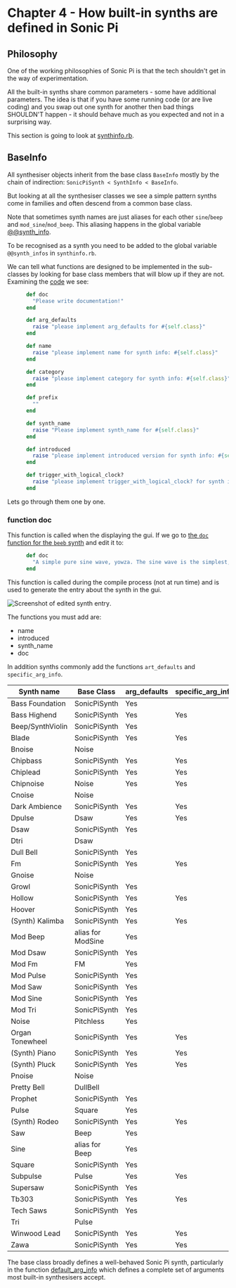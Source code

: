 # Chapter 4 - How built-in synths are defined in Sonic Pi

## Philosophy

One of the working philosophies of Sonic Pi is that the tech shouldn't get in the way of experimentation.

All the built-in synths share common parameters - some have additional parameters. The idea is that if you have some running code (or are live coding) and you swap out one synth for another then bad things SHOULDN'T happen - it should behave much as you expected and not in a surprising way.

This section is going to look at [synthinfo.rb](https://github.com/sonic-pi-net/sonic-pi/blob/710107fe22c5977b9fa5e83b71e30f847610e240/app/server/ruby/lib/sonicpi/synths/synthinfo.rb).

## BaseInfo

All synthesiser objects inherit from the base class `BaseInfo` mostly by the chain of indirection: `SonicPiSynth < SynthInfo < BaseInfo`.

But looking at all the synthesiser classes we see a simple pattern synths come in families and often descend from a common base class.

Note that sometimes synth names are just aliases for each other `sine`/`beep` and `mod_sine`/`mod_beep`. This aliasing happens in the global variable [@@synth_info](https://github.com/sonic-pi-net/sonic-pi/blob/710107fe22c5977b9fa5e83b71e30f847610e240/app/server/ruby/lib/sonicpi/synths/synthinfo.rb#L8118).

To be recognised as a synth you need to be added to the global variable `@@synth_infos` in `synthinfo.rb`.

We can tell what functions are designed to be implemented in the sub-classes by looking for base class members that will blow up if they are not. Examining the [code](https://github.com/sonic-pi-net/sonic-pi/blob/710107fe22c5977b9fa5e83b71e30f847610e240/app/server/ruby/lib/sonicpi/synths/synthinfo.rb#L81) we see:

```ruby
      def doc
        "Please write documentation!"
      end

      def arg_defaults
        raise "please implement arg_defaults for #{self.class}"
      end

      def name
        raise "please implement name for synth info: #{self.class}"
      end

      def category
        raise "please implement category for synth info: #{self.class}"
      end

      def prefix
        ""
      end

      def synth_name
        raise "Please implement synth_name for #{self.class}"
      end

      def introduced
        raise "please implement introduced version for synth info: #{self.class}"
      end

      def trigger_with_logical_clock?
        raise "please implement trigger_with_logical_clock? for synth info: #{self.class}"
      end
```

Lets go through them one by one.

### function doc

This function is called when the displaying the gui. If we go to [the `doc` function for the `beeb` synth](https://github.com/sonic-pi-net/sonic-pi/blob/710107fe22c5977b9fa5e83b71e30f847610e240/app/server/ruby/lib/sonicpi/synths/synthinfo.rb#L805) and edit it to:

```ruby
      def doc
        "A simple pure sine wave, yowza. The sine wave is the simplest, purest sound there is and is the fundamental building block of all noise. The mathematician Fourier demonstrated that any sound could be built out of a number of sine waves (the more complex the sound, the more sine waves needed). Have a play combining a number of sine waves to design your own sounds!"
      end
```

This function is called during the compile process (not at run time) and is used to generate the entry about the synth in the gui.

![Screenshot of edited synth entry](../images/chapter4/synths_in_the_gui.png).

The functions you must add are:
* name
* introduced
* synth_name
* doc

In addition synths commonly add the functions `art_defaults` and `specific_arg_info`.

| Synth name        | Base Class        | arg_defaults | specific_arg_info |
|-------------------|-------------------|--------------|-------------------|
| Bass Foundation   | SonicPiSynth      | Yes          |                   |
| Bass Highend      | SonicPiSynth      | Yes          | Yes               |
| Beep/SynthViolin  | SonicPiSynth      | Yes          |                   |
| Blade             | SonicPiSynth      | Yes          | Yes               |
| Bnoise            | Noise             |              |                   |
| Chipbass          | SonicPiSynth      | Yes          | Yes               |
| Chiplead          | SonicPiSynth      | Yes          | Yes               |
| Chipnoise         | Noise             | Yes          | Yes               |
| Cnoise            | Noise             |              |                   |
| Dark Ambience     | SonicPiSynth      | Yes          | Yes               |
| Dpulse            | Dsaw              | Yes          | Yes               |
| Dsaw              | SonicPiSynth      | Yes          |                   |
| Dtri              | Dsaw              |              |                   |
| Dull Bell         | SonicPiSynth      | Yes          |                   |
| Fm                | SonicPiSynth      | Yes          | Yes               |
| Gnoise            | Noise             |              |                   |
| Growl             | SonicPiSynth      | Yes          |                   |
| Hollow            | SonicPiSynth      | Yes          | Yes               |
| Hoover            | SonicPiSynth      | Yes          |                   |
| (Synth) Kalimba   | SonicPiSynth      | Yes          | Yes               |
| Mod Beep          | alias for ModSine | Yes          |                   |
| Mod Dsaw          | SonicPiSynth      | Yes          |                   |
| Mod Fm            | FM                | Yes          |                   |
| Mod Pulse         | SonicPiSynth      | Yes          |                   |
| Mod Saw           | SonicPiSynth      | Yes          |                   |
| Mod Sine          | SonicPiSynth      | Yes          |                   |
| Mod Tri           | SonicPiSynth      | Yes          |                   |
| Noise             | Pitchless         | Yes          |                   |
| Organ Tonewheel   | SonicPiSynth      | Yes          | Yes               |
| (Synth) Piano     | SonicPiSynth      | Yes          | Yes               |
| (Synth) Pluck     | SonicPiSynth      | Yes          | Yes               |
| Pnoise            | Noise             |              |                   |
| Pretty Bell       | DullBell          |              |                   |
| Prophet           | SonicPiSynth      | Yes          |                   |
| Pulse             | Square            | Yes          |                   |
| (Synth) Rodeo     | SonicPiSynth      | Yes          | Yes               |
| Saw               | Beep              | Yes          |                   |
| Sine              | alias for Beep    | Yes          |                   |
| Square            | SonicPiSynth      | Yes          |                   |
| Subpulse          | Pulse             | Yes          | Yes               |
| Supersaw          | SonicPiSynth      | Yes          |                   |
| Tb303             | SonicPiSynth      | Yes          | Yes               |
| Tech Saws         | SonicPiSynth      | Yes          |                   |
| Tri               | Pulse             |              |                   |
| Winwood Lead      | SonicPiSynth      | Yes          | Yes               |
| Zawa              | SonicPiSynth      | Yes          | Yes               |

The base class broadly defines a well-behaved Sonic Pi synth, particularly in the function [default_arg_info](https://github.com/sonic-pi-net/sonic-pi/blob/710107fe22c5977b9fa5e83b71e30f847610e240/app/server/ruby/lib/sonicpi/synths/synthinfo.rb#L329) which defines a complete set of arguments most built-in synthesisers accept.
